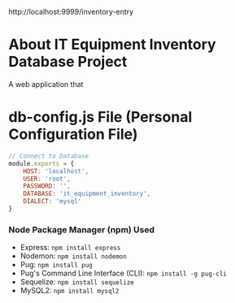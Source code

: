 http://localhost:9999/inventory-entry

# About IT Equipment Inventory Database Project 
A web application that  

# db-config.js File (Personal Configuration File)
``` JavaScript
// Connect to Database 
module.exports = {
    HOST: 'localhost',
    USER: 'root',
    PASSWORD: '',
    DATABASE: 'it_equipment_inventory',
    DIALECT: 'mysql'
}
```

### Node Package Manager (npm) Used
* Express: `npm install express`
* Nodemon: `npm install nodemon`
* Pug: `npm install pug`
* Pug's Command Line Interface (CLI): `npm install -g pug-cli`
* Sequelize: `npm install sequelize`
* MySQL2: `npm install mysql2`